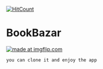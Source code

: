 [![HitCount](http://hits.dwyl.com/samarth30/BookBazar.svg)](http://hits.dwyl.com/samarth30/BookBazar)

# BookBazar

<a href="https://imgflip.com/gif/33y1p4"><img src="https://i.imgflip.com/33y1p4.gif" title="made at imgflip.com"/></a>

```
you can clone it and enjoy the app
